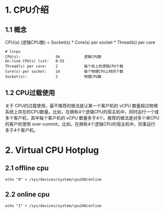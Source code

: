 # 1. CPU介绍

## 1.1 概念
CPU(s) (逻辑CPU数) = Socket(s) * Core(s) per socket  * Thread(s) per core

	# lscpu
	CPU(s):                56			逻辑CPU数
	On-line CPU(s) list:   0-55			
	Thread(s) per core:    2			每个核上的逻辑CPU个数
	Core(s) per socket:    14			每个物理CPU上核的个数
	Socket(s):             2			物理CPU数


## 1.2 CPU过载使用 #

关于 CPU的过载使用，最不推荐的做法是让某一个客户机的 vCPU 数量超过物理系统上存在的CPU数量。比如，在拥有4个逻辑CPU的宿主机中，同时运行一个或多个客户机，其中每个客户机的 vCPU 数量多于4个。推荐的做法是对多个单CPU的客户机使用 over-commit，比如，在拥有4个逻辑CPU的宿主机中，同事运行多于4个客户机。

# 2. Virtual CPU Hotplug

## 2.1 offline cpu  

	echo "0" > /sys/devices/system/cpu240/online

## 2.2 online cpu

	echo "1" > /sys/devices/system/cpu240/online